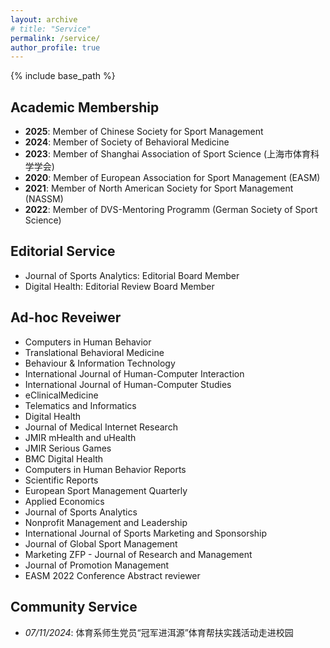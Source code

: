 ```yaml
---
layout: archive
# title: "Service"
permalink: /service/
author_profile: true
---
```

{% include base_path %}


## Academic Membership
* <b>2025</b>: Member of Chinese Society for Sport Management
* <b>2024</b>: Member of Society of Behavioral Medicine
* <b>2023</b>: Member of Shanghai Association of Sport Science (上海市体育科学学会)
* <b>2020</b>: Member of European Association for Sport Management (EASM)
* <b>2021</b>: Member of North American Society for Sport Management (NASSM)
* <b>2022</b>: Member of DVS-Mentoring Programm (German Society of Sport Science)

## Editorial Service
* Journal of Sports Analytics: Editorial Board Member
* Digital Health: Editorial Review Board Member

## Ad-hoc Reveiwer
* Computers in Human Behavior
* Translational Behavioral Medicine
* Behaviour & Information Technology
* International Journal of Human-Computer Interaction
* International Journal of Human-Computer Studies
* eClinicalMedicine
* Telematics and Informatics
* Digital Health
* Journal of Medical Internet Research
* JMIR mHealth and uHealth
* JMIR Serious Games
* BMC Digital Health
* Computers in Human Behavior Reports
* Scientific Reports
* European Sport Management Quarterly
* Applied Economics
* Journal of Sports Analytics
* Nonprofit Management and Leadership
* International Journal of Sports Marketing and Sponsorship
* Journal of Global Sport Management
* Marketing ZFP - Journal of Research and Management
* Journal of Promotion Management
* EASM 2022 Conference Abstract reviewer

## Community Service
* _07/11/2024_: 体育系师生党员“冠军进洱源”体育帮扶实践活动走进校园
